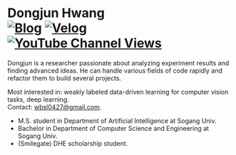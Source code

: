 # **Dongjun Hwang**<br>  <a href="https://druwa-git.github.io/">![Blog](https://img.shields.io/website?down_color=red&down_message=offline&up_color=blue&up_message=online&url=https%3A%2F%2Fdruwa-git.github.io%2F)</a> <a href="https://velog.io/@wbsl0427">![Velog](https://img.shields.io/badge/-velog-brightgreen)</a> <a href="https://www.youtube.com/channel/UCKpNG3FZqT3_tQEH31ju9xQ">![YouTube Channel Views](https://img.shields.io/youtube/channel/views/UCKpNG3FZqT3_tQEH31ju9xQ?style=social)</a>
Dongjun is a researcher passionate about analyzing experiment results and finding advanced ideas. He can handle various fields of code rapidly and refactor them to build several projects. 

Most interested in: weakly labeled data-driven learning for computer vision tasks, deep learning.   
Contact: wbsl0427@gmail.com.

- M.S. student in Department of Artificial Intelligence at Sogang Univ.
- Bachelor in Department of Computer Science and Engineering at Sogang Univ.
- (Smilegate) DHE scholarship student.

<!---
Druwa-git/Druwa-git is a ✨ special ✨ repository because its `README.md` (this file) appears on your GitHub profile.
You can click the Preview link to take a look at your changes.
--->

